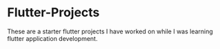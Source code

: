 # Flutter-Projects
These are a starter flutter projects I have worked on while I was learning flutter application development.
